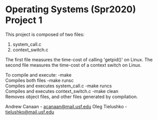 # Operating Systems (Spr2020) Project 1
This project is composed of two files:
  1. system_call.c
  2. context_switch.c

The first file measures the time-cost of calling 'getpid()' on Linux. The second file measures the time-cost of a context switch on Linux.

To compile and execute:
 -make            
 Compiles both files
 -make runsc      
 Compiles and executes system_call.c
 -make runcs      
 Compiles and executes context_switch.c
 -make clean      
 Removes object files, and other files generated by compilation.
  
  Andrew Canaan - acanaan@mail.usf.edu
  Oleg Tielushko - tielushko@mail.usf.edu
